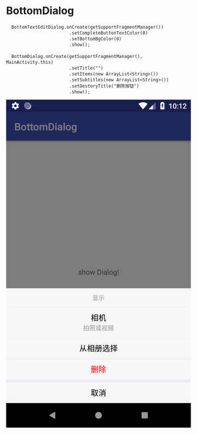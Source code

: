 # BottomDialog
```
  BottomTextEditDialog.onCreate(getSupportFragmentManager())
                        .setCompleteButtonTextColor(0)
                        .setBottomBgColor(0)
                        .show();
                
  BottomDialog.onCreate(getSupportFragmentManager(), MainActivity.this)
                        .setTitle("")
                        .setItems(new ArrayList<String>())
                        .setSubtitles(new ArrayList<String>())
                        .setDestoryTitle("删除按钮")
                        .show();
```

![image](https://github.com/Edwares/BottomDialog/blob/master/Screenshot_1536305223.png)
